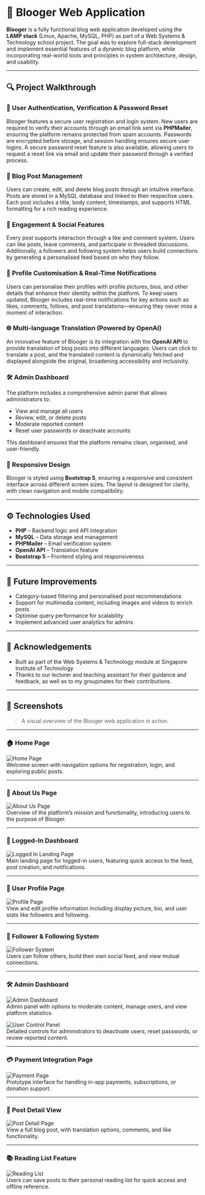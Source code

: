 # 📝 Blooger Web Application

**Blooger** is a fully functional blog web application developed using the **LAMP stack** (Linux, Apache, MySQL, PHP) as part of a Web Systems & Technology school project. The goal was to explore full-stack development and implement essential features of a dynamic blog platform, while incorporating real-world tools and principles in system architecture, design, and usability.

---

## 🔍 Project Walkthrough

### 🔐 User Authentication, Verification & Password Reset
Blooger features a secure user registration and login system. New users are required to verify their accounts through an email link sent via **PHPMailer**, ensuring the platform remains protected from spam accounts. Passwords are encrypted before storage, and session handling ensures secure user logins. A secure password reset feature is also available, allowing users to request a reset link via email and update their password through a verified process.

### 📝 Blog Post Management
Users can create, edit, and delete blog posts through an intuitive interface. Posts are stored in a MySQL database and linked to their respective users. Each post includes a title, body content, timestamps, and supports HTML formatting for a rich reading experience.

### 💬 Engagement & Social Features
Every post supports interaction through a like and comment system. Users can like posts, leave comments, and participate in threaded discussions. Additionally, a followers and following system helps users build connections by generating a personalised feed based on who they follow.

### 👤 Profile Customisation & Real-Time Notifications
Users can personalise their profiles with profile pictures, bios, and other details that enhance their identity within the platform. To keep users updated, Blooger includes real-time notifications for key actions such as likes, comments, follows, and post translations—ensuring they never miss a moment of interaction.

### 🌐 Multi-language Translation (Powered by OpenAI)
An innovative feature of Blooger is its integration with the **OpenAI API** to provide translation of blog posts into different languages. Users can click to translate a post, and the translated content is dynamically fetched and displayed alongside the original, broadening accessibility and inclusivity.

### 🛠️ Admin Dashboard
The platform includes a comprehensive admin panel that allows administrators to:
- View and manage all users
- Review, edit, or delete posts
- Moderate reported content
- Reset user passwords or deactivate accounts

This dashboard ensures that the platform remains clean, organised, and user-friendly.

### 🎨 Responsive Design
Blooger is styled using **Bootstrap 5**, ensuring a responsive and consistent interface across different screen sizes. The layout is designed for clarity, with clean navigation and mobile compatibility.

---

## ⚙️ Technologies Used
- **PHP** – Backend logic and API integration
- **MySQL** – Data storage and management
- **PHPMailer** – Email verification system
- **OpenAI API** – Translation feature
- **Bootstrap 5** – Frontend styling and responsiveness

---

## 📌 Future Improvements
- Category-based filtering and personalised post recommendations
- Support for multimedia content, including images and videos to enrich posts
- Optimise query performance for scalability
- Implement advanced user analytics for admins


---

## 🙏 Acknowledgements
- Built as part of the Web Systems & Technology module at Singapore Institute of Technology
- Thanks to our lecturer and teaching assistant for their guidance and feedback, as well as to my groupmates for their contributions.

---

## 📸 Screenshots

> A visual overview of the Blooger web application in action.

---

### 🏠 Home Page  
![Home Page](screenshots/home.PNG)  
Welcome screen with navigation options for registration, login, and exploring public posts.

---

### 📖 About Us Page  
![About Us Page](screenshots/about.PNG)  
Overview of the platform’s mission and functionality, introducing users to the purpose of Blooger.

---

### 🔐 Logged-In Dashboard  
![Logged In Landing Page](screenshots/loggedIn.PNG)  
Main landing page for logged-in users, featuring quick access to the feed, post creation, and notifications.

---

### 👤 User Profile Page  
![Profile Page](screenshots/profile.PNG)  
View and edit profile information including display picture, bio, and user stats like followers and following.

---

### 👥 Follower & Following System  
![Follower System](screenshots/followers.PNG)  
Users can follow others, build their own social feed, and view mutual connections.

---

### 🛠️ Admin Dashboard  
![Admin Dashboard](screenshots/adminBoard.PNG)  
Admin panel with options to moderate content, manage users, and view platform statistics.

![User Control Panel](screenshots/UserControl.PNG)  
Detailed controls for administrators to deactivate users, reset passwords, or review reported content.

---

### 💳 Payment Integration Page  
![Payment Page](screenshots/loggedIn.PNG)  
Prototype interface for handling in-app payments, subscriptions, or donation support.

---

### 📝 Post Detail View  
![Post Detail Page](screenshots/post.PNG)  
View a full blog post, with translation options, comments, and like functionality.

---

### 📚 Reading List Feature  
![Reading List](screenshots/readingList.png)  
Users can save posts to their personal reading list for quick access and offline reference.
